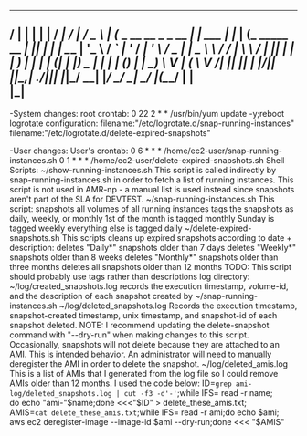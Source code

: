    _____                       _           _      _____                 __   ___  
  / ____|                     | |         | |    / ____|               /_ | / _ \ 
 | (___  _ __   __ _ _ __  ___| |__   ___ | |_  | (_____   _____  __   _| || | | |
  \___ \| '_ \ / _` | '_ \/ __| '_ \ / _ \| __|  \___ \ \ / / __| \ \ / | || | | |
  ____) | | | | (_| | |_) \__ | | | | (_) | |_   ____) \ V | (__   \ V /| || |_| |
 |_____/|_| |_|\__,_| .__/|___|_| |_|\___/ \__| |_____/ \_/ \___|   \_/ |_(_\___/ 
                    | |                                                           
                    |_|                                                           
---------------------------------------------------------------------------------

-System changes:
  root crontab:
    0 22 2 * * /usr/bin/yum update -y;reboot
  logrotate configuration:
    filename:"/etc/logrotate.d/snap-running-instances"
    filename:"/etc/logrotate.d/delete-expired-snapshots"

-User changes:
  User's crontab:
    0 6 * * * /home/ec2-user/snap-running-instances.sh
    0 1 * * * /home/ec2-user/delete-expired-snapshots.sh
  Shell Scripts:
    ~/show-running-instances.sh
      This script is called indirectly by snap-running-instances.sh in order to fetch
      a list of running instances.
      This script is not used in AMR-np - a manual list is used instead since
      snapshots aren't part of the SLA for DEVTEST.
    ~/snap-running-instances.sh
      This script:
        snapshots all volumes of all running instances
        tags the snapshots as daily, weekly, or monthly
          1st of the month is tagged monthly
          Sunday is tagged weekly
          everything else is tagged daily
    ~/delete-expired-snapshots.sh
      This scripts cleans up expired snapshots according to date + description:
        deletes "Daily*" snapshots older than 7 days
        deletes "Weekly*" snapshots older than 8 weeks
        deletes "Monthly*" snapshots older than three months
        deletes all snapshots older than 12 months
      TODO: This script should probably use tags rather than descriptions
  log directory:
    ~/log/created_snapshots.log
      records the execution timestamp, volume-id, and the description of each snapshot
      created by  ~/snap-running-instances.sh
    ~/log/deleted_snapshots.log
      Records the execution timestamp, snapshot-created timestamp, unix timestamp, and
      snapshot-id of each snapshot deleted.
      NOTE:
        I recommend updating the delete-snapshot command with "--dry-run" when making
        changes to this script.
      Occasionally, snapshots will not delete because they are attached to an AMI.
      This is intended behavior.  An administrator will need to manually deregister
      the AMI in order to delete the snapshot.
    ~/log/deleted_amis.log
      This is a list of AMIs that I generated from the log file so I could remove
      AMIs older than 12 months.
      I used the code below:
        ID=`grep ami- log/deleted_snapshots.log | cut -f3 -d'-'`;while IFS= read -r name; \
        do echo "ami-"$name;done <<<"$ID" > delete_these_amis.txt; \
        AMIS=`cat delete_these_amis.txt`;while IFS= read -r ami;do echo $ami; \
        aws ec2 deregister-image --image-id $ami --dry-run;done <<< "$AMIS"
